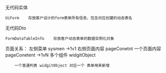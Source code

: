 ﻿
无代码实体
	
	UiForm    存放客户设计的form表单所有信息，包含对应创建的动态表名

无代码Dto

	FormDataTableInfo    存放客户动态表单的数据实例化对象

页面关系：
        左侧菜单     sysmen       →1v1  右侧页面内容 pageConetnt
		一个页面内容  pageConetent →1vN   多个组件 widgitObject

		一个普通列表 widgitObject 对应一个 表单用来新增